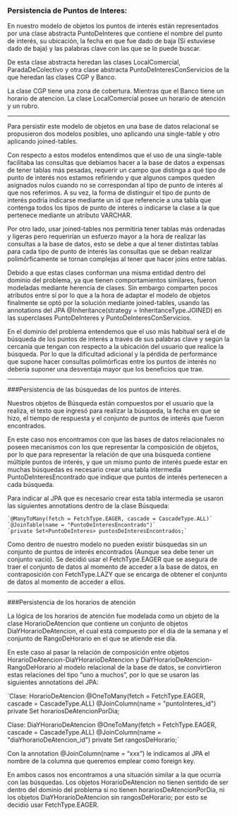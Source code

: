 ### Persistencia de Puntos de Interes:

En nuestro modelo de objetos los puntos de interés están representados por una clase abstracta PuntoDeInteres que contiene el nombre del punto de interés, su ubicación, la fecha en que fue dado de baja (Si estuviese dado de baja) y las palabras clave con las que se lo puede buscar.

De esta clase abstracta heredan las clases LocalComercial, ParadaDeColectivo y otra clase abstracta PuntoDeInteresConServicios de la que heredan las clases CGP y Banco.

La clase CGP tiene una zona de cobertura. Mientras que el Banco tiene un horario de atencion. La clase LocalComercial posee un horario de atención y un rubro.

---

Para persistir este modelo de objetos en una base de datos relacional se propusieron dos  modelos posibles, uno aplicando una single-table y otro aplicando joined-tables.

Con respecto a estos modelos entendimos que el uso de una single-table facilitaba las consultas que debíamos hacer a la base de datos a expensas de tener tablas más pesadas, requerir un campo que distinga a qué tipo de punto de interés nos estamos refiriendo y que algunos campos queden asignados nulos cuando no se correspondan al tipo de punto de interés al que nos referimos. A su vez, la forma de distinguir el tipo de punto de interés podría indicarse mediante un id que referencie a una tabla que contenga todos los tipos de punto de interés o indicarse la clase a la que pertenece mediante un atributo VARCHAR.

Por otro lado, usar joined-tables nos permitiría tener tablas más ordenadas y ligeras pero requerirían un esfuerzo mayor a la hora de realizar las consultas a la base de datos, esto se debe a que al tener distintas tablas para cada tipo de punto de interés las consultas que se deban realizar polimórficamente se tornan complejas al tener que hacer joins entre tablas.

Debido a que estas clases conforman una misma entidad dentro del dominio del problema, ya que tienen comportamientos similares, fueron modeladas mediante herencia de clases. Sin embargo comparten pocos atributos entre sí por lo que a la hora de adaptar el modelo de objetos finalmente se optó por la solución mediante joined-tables, usando las annotations del JPA @Inheritance(strategy = InheritanceType.JOINED) en las superclases PuntoDeInteres y PuntoDeInteresConServicios.

En el dominio del problema entendemos que el uso más habitual será el de búsqueda de los puntos de interés a través de sus palabras clave y según la cercanía que tengan con respecto a la ubicación del usuario que realice la búsqueda. Por lo que la dificultad adicional y la pérdida de performance que supone hacer consultas polimórficas entre los puntos de interés no debería suponer una desventaja mayor que los beneficios que trae.

---

###Persistencia de las búsquedas de los puntos de interés.

Nuestros objetos de Búsqueda están compuestos por el usuario que la realiza, el texto que ingresó para realizar la búsqueda, la fecha en que se hizo, el tiempo de respuesta y el conjunto de puntos de interés que fueron encontrados.

En este caso nos encontramos con que las bases de datos relacionales no poseen mecanismos con los que representar la composición de objetos, por lo que para representar la relación de que una búsqueda contiene múltiple puntos de interés, y que un mismo punto de interés puede estar en muchas búsquedas es necesario crear una tabla intermedia PuntoDeInteresEncontrado que indique que puntos de interés pertenecen a cada búsqueda.

Para indicar al JPA que es necesario crear esta tabla intermedia se usaron las siguientes annotations dentro de la clase Búsqueda:

    `@ManyToMany(fetch = FetchType.EAGER, cascade = CascadeType.ALL)`
    `@JoinTable(name = "PuntoDeInteresEncontrado")`
    `private Set<PuntoDeInteres> puntosDeInteresEncontrados;`

Como dentro de nuestro modelo no pueden existir búsquedas sin un conjunto de puntos de interés encontrados (Aunque sea debe tener un conjunto vacío). Se decidió usar el FetchType.EAGER que se asegura de traer el conjunto de datos al momento de acceder a la base de datos, en contraposición con FetchType.LAZY que se encarga de obtener el conjunto de datos al momento de acceder a ellos.


---


###Persistencia de los horarios de atención

La lógica de los horarios de atención fue modelada como un objeto de la clase HorarioDeAtencion que contiene un conjunto de objetos DiaYHorarioDeAtencion, el cual está compuesto por el día de la semana y el conjunto de RangoDeHorario en el que se atiende ese día.

En este caso al pasar la relación de composición entre objetos HorarioDeAtencion-DiaYHorarioDeAtencion y DiaYHorarioDeAtencion-RangoDeHorario al modelo relacional de la base de datos, se convirtieron estas relaciones del tipo “uno a muchos”, por lo que se usaron las siguientes annotations del JPA:

`Clase: HorarioDeAtencion
    @OneToMany(fetch = FetchType.EAGER, cascade = CascadeType.ALL)
    @JoinColumn(name = "puntoInteres_id")
    private Set<DiaYHorarioDeAtencion> horariosDeAtencionPorDia;

Clase: DiaYHorarioDeAtencion
    @OneToMany(fetch = FetchType.EAGER, cascade = CascadeType.ALL)
    @JoinColumn(name = "diaYhorarioDeAtencion_id")
    private Set<RangoDeHorario> rangosDeHorario;`

Con la annotation @JoinColumn(name = “xxx”) le indicamos al JPA el nombre de la columna que queremos emplear como foreign key.

En ambos casos nos encontramos a una situación similar a la que ocurría con las búsquedas. Los objetos HorarioDeAtencion no tienen sentido de ser dentro del dominio del problema si no tienen horariosDeAtencionPorDia, ni los objetos DiaYHorarioDeAtencion sin rangosDeHorario; por esto se decidió usar FetchType.EAGER.
